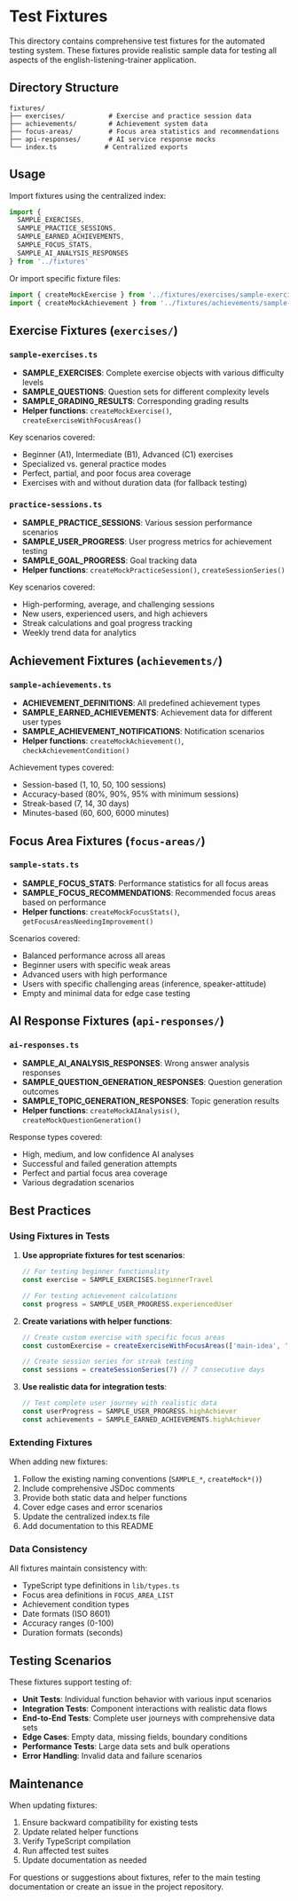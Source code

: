 # Test Fixtures

This directory contains comprehensive test fixtures for the automated testing system. These fixtures provide realistic sample data for testing all aspects of the english-listening-trainer application.

## Directory Structure

```
fixtures/
├── exercises/           # Exercise and practice session data
├── achievements/        # Achievement system data
├── focus-areas/         # Focus area statistics and recommendations
├── api-responses/       # AI service response mocks
└── index.ts            # Centralized exports
```

## Usage

Import fixtures using the centralized index:

```typescript
import { 
  SAMPLE_EXERCISES, 
  SAMPLE_PRACTICE_SESSIONS,
  SAMPLE_EARNED_ACHIEVEMENTS,
  SAMPLE_FOCUS_STATS,
  SAMPLE_AI_ANALYSIS_RESPONSES
} from '../fixtures'
```

Or import specific fixture files:

```typescript
import { createMockExercise } from '../fixtures/exercises/sample-exercises'
import { createMockAchievement } from '../fixtures/achievements/sample-achievements'
```

## Exercise Fixtures (`exercises/`)

### `sample-exercises.ts`
- **SAMPLE_EXERCISES**: Complete exercise objects with various difficulty levels
- **SAMPLE_QUESTIONS**: Question sets for different complexity levels
- **SAMPLE_GRADING_RESULTS**: Corresponding grading results
- **Helper functions**: `createMockExercise()`, `createExerciseWithFocusAreas()`

Key scenarios covered:
- Beginner (A1), Intermediate (B1), Advanced (C1) exercises
- Specialized vs. general practice modes
- Perfect, partial, and poor focus area coverage
- Exercises with and without duration data (for fallback testing)

### `practice-sessions.ts`
- **SAMPLE_PRACTICE_SESSIONS**: Various session performance scenarios
- **SAMPLE_USER_PROGRESS**: User progress metrics for achievement testing
- **SAMPLE_GOAL_PROGRESS**: Goal tracking data
- **Helper functions**: `createMockPracticeSession()`, `createSessionSeries()`

Key scenarios covered:
- High-performing, average, and challenging sessions
- New users, experienced users, and high achievers
- Streak calculations and goal progress tracking
- Weekly trend data for analytics

## Achievement Fixtures (`achievements/`)

### `sample-achievements.ts`
- **ACHIEVEMENT_DEFINITIONS**: All predefined achievement types
- **SAMPLE_EARNED_ACHIEVEMENTS**: Achievement data for different user types
- **SAMPLE_ACHIEVEMENT_NOTIFICATIONS**: Notification scenarios
- **Helper functions**: `createMockAchievement()`, `checkAchievementCondition()`

Achievement types covered:
- Session-based (1, 10, 50, 100 sessions)
- Accuracy-based (80%, 90%, 95% with minimum sessions)
- Streak-based (7, 14, 30 days)
- Minutes-based (60, 600, 6000 minutes)

## Focus Area Fixtures (`focus-areas/`)

### `sample-stats.ts`
- **SAMPLE_FOCUS_STATS**: Performance statistics for all focus areas
- **SAMPLE_FOCUS_RECOMMENDATIONS**: Recommended focus areas based on performance
- **Helper functions**: `createMockFocusStats()`, `getFocusAreasNeedingImprovement()`

Scenarios covered:
- Balanced performance across all areas
- Beginner users with specific weak areas
- Advanced users with high performance
- Users with specific challenging areas (inference, speaker-attitude)
- Empty and minimal data for edge case testing

## AI Response Fixtures (`api-responses/`)

### `ai-responses.ts`
- **SAMPLE_AI_ANALYSIS_RESPONSES**: Wrong answer analysis responses
- **SAMPLE_QUESTION_GENERATION_RESPONSES**: Question generation outcomes
- **SAMPLE_TOPIC_GENERATION_RESPONSES**: Topic generation results
- **Helper functions**: `createMockAIAnalysis()`, `createMockQuestionGeneration()`

Response types covered:
- High, medium, and low confidence AI analyses
- Successful and failed generation attempts
- Perfect and partial focus area coverage
- Various degradation scenarios

## Best Practices

### Using Fixtures in Tests

1. **Use appropriate fixtures for test scenarios**:
   ```typescript
   // For testing beginner functionality
   const exercise = SAMPLE_EXERCISES.beginnerTravel
   
   // For testing achievement calculations
   const progress = SAMPLE_USER_PROGRESS.experiencedUser
   ```

2. **Create variations with helper functions**:
   ```typescript
   // Create custom exercise with specific focus areas
   const customExercise = createExerciseWithFocusAreas(['main-idea', 'inference'])
   
   // Create session series for streak testing
   const sessions = createSessionSeries(7) // 7 consecutive days
   ```

3. **Use realistic data for integration tests**:
   ```typescript
   // Test complete user journey with realistic data
   const userProgress = SAMPLE_USER_PROGRESS.highAchiever
   const achievements = SAMPLE_EARNED_ACHIEVEMENTS.highAchiever
   ```

### Extending Fixtures

When adding new fixtures:

1. Follow the existing naming conventions (`SAMPLE_*`, `createMock*()`)
2. Include comprehensive JSDoc comments
3. Provide both static data and helper functions
4. Cover edge cases and error scenarios
5. Update the centralized index.ts file
6. Add documentation to this README

### Data Consistency

All fixtures maintain consistency with:
- TypeScript type definitions in `lib/types.ts`
- Focus area definitions in `FOCUS_AREA_LIST`
- Achievement condition types
- Date formats (ISO 8601)
- Accuracy ranges (0-100)
- Duration formats (seconds)

## Testing Scenarios

These fixtures support testing of:

- **Unit Tests**: Individual function behavior with various input scenarios
- **Integration Tests**: Component interactions with realistic data flows
- **End-to-End Tests**: Complete user journeys with comprehensive data sets
- **Edge Cases**: Empty data, missing fields, boundary conditions
- **Performance Tests**: Large data sets and bulk operations
- **Error Handling**: Invalid data and failure scenarios

## Maintenance

When updating fixtures:

1. Ensure backward compatibility for existing tests
2. Update related helper functions
3. Verify TypeScript compilation
4. Run affected test suites
5. Update documentation as needed

For questions or suggestions about fixtures, refer to the main testing documentation or create an issue in the project repository.
